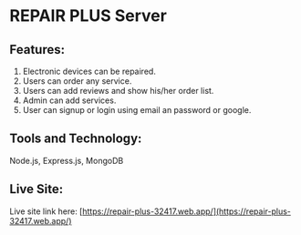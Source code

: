 # REPAIR PLUS Server

## Features:

1. Electronic devices can be repaired.
2. Users can order any service.
3. Users can add reviews and show his/her order list.
4. Admin can add services.
5. User can signup or login using email an password or google.

## Tools and Technology:
Node.js, Express.js, MongoDB

## Live Site:

Live site link here: [https://repair-plus-32417.web.app/](https://repair-plus-32417.web.app/)
